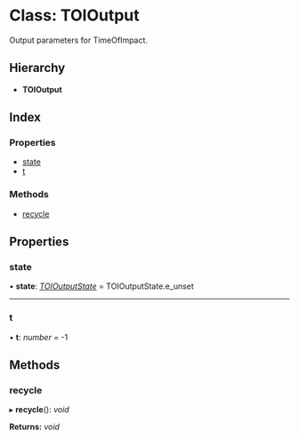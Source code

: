 
# Class: TOIOutput

Output parameters for TimeOfImpact.

## Hierarchy

* **TOIOutput**

## Index

### Properties

* [state](/api/classes/toioutput#state)
* [t](/api/classes/toioutput#t)

### Methods

* [recycle](/api/classes/toioutput#recycle)

## Properties

###  state

• **state**: *[TOIOutputState](/api/enums/toioutputstate)* = TOIOutputState.e_unset

___

###  t

• **t**: *number* = -1

## Methods

###  recycle

▸ **recycle**(): *void*

**Returns:** *void*
